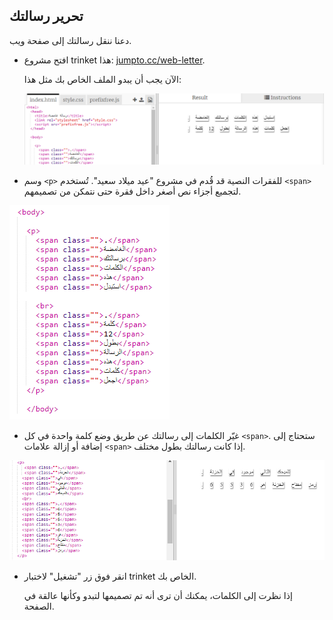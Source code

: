 ## تحرير رسالتك

دعنا ننقل رسالتك إلى صفحة ويب.

+ افتح مشروع trinket هذا: <a href="https://trinket.io/html/4ee2259a75" target="_blank">jumpto.cc/web-letter</a>.
    
    الآن يجب أن يبدو الملف الخاص بك مثل هذا:
    
    ![لقطة الشاشة](images/letter-starter.png)

+ وسم `<p>` للفقرات النصية قد قُدم في مشروع "عيد ميلاد سعيد". تُستخدم `<span>` لتجميع أجزاء نص أصغر داخل فقرة حتى نتمكن من تصميمهم.

![لقطة شاشة](images/letter-placeholder.png)

+ غيّر الكلمات إلى رسالتك عن طريق وضع كلمة واحدة في كل `<span>`. ستحتاج إلى إضافة أو إزالة علامات `<span>` إذا كانت رسالتك بطول مختلف. 

![لقطة شاشة](images/letter-message.png)

+ انقر فوق زر "تشغيل" لاختبار trinket الخاص بك.
    
    إذا نظرت إلى الكلمات، يمكنك أن ترى أنه تم تصميمها لتبدو وكأنها عالقة في الصفحة.
